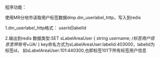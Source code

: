 
程序功能：

使用MR分地市读取用户标签数据dmp.dm_userlabel_http，写入到redis

1.dm_userlabel_http格式：
userId|labelId

2.输出到redis 
数据类型:SET
sLabelAreaUser
{
	string username; /*标签用户信息宽带账号+UA*/
}
key命名方式为sLabelAreaUser:labelid:403000，labelid为标签id，
如sLabelAreaUser:101:440300,也即标签101下所有标签用户信息

